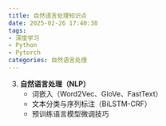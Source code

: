 ```yaml
---
title: 自然语言处理知识点
date: 2025-02-26 17:40:38
tags: 
- 深度学习
- Python
- Pytorch
categories: 自然语言处理
---
```


3. **自然语言处理（NLP）**
   - 词嵌入（Word2Vec、GloVe、FastText）
   - 文本分类与序列标注（BiLSTM-CRF）
   - 预训练语言模型微调技巧
